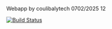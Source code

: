 Webapp by coulibalytech 0702/2025 12

[![Build Status](http://ec2-44-202-126-141.compute-1.amazonaws.com:8080/job/alpinehelloworld/badge/icon)](http://ec2-44-202-126-141.compute-1.amazonaws.com:8080/job/alpinehelloworld/) 
